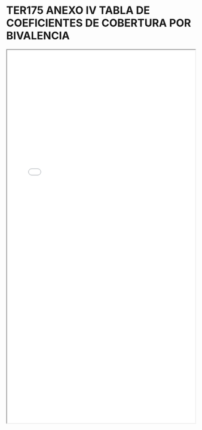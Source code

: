 # TER175 ANEXO IV TABLA DE COEFICIENTES DE COBERTURA POR BIVALENCIA

<iframe src="../TER175 ANEXO IV TABLA DE COEFICIENTES DE COBERTURA POR BIVALENCIA.pdf" width="100%" height="1000px"></iframe>
